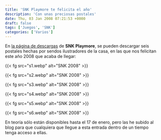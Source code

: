 ```yaml
---
title: 'SNK Playmore te felicita el año'
description: 'Con unas preciosas postales'
date: Thu, 03 Jan 2008 07:21:53 +0000
draft: false
tags: ['Juegos', 'SNK']
categories: ['Varios']
---
```


En [la página de descargas](http://game.snkplaymore.co.jp/download/index.php) de **SNK Playmore**, se pueden descargar seis postales hechas por sendos ilustradores de la casa, en las que nos felicitan este año 2008 que acaba de llegar:

{{< fg src="s1.webp" alt="SNK 2008" >}}

{{< fg src="s2.webp" alt="SNK 2008" >}}

{{< fg src="s3.webp" alt="SNK 2008" >}}

{{< fg src="s4.webp" alt="SNK 2008" >}}

{{< fg src="s5.webp" alt="SNK 2008" >}}

{{< fg src="s6.webp" alt="SNK 2008" >}}

En teoría sólo están disponibles hasta el 17 de enero, pero las he subido al blog para que cualquiera que llegue a esta entrada dentro de un tiempo tenga acceso a ellas.